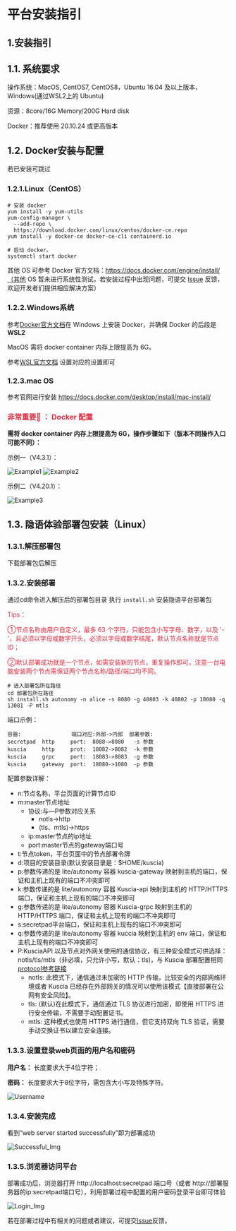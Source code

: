 # 平台安装指引

## 1.安装指引

## 1.1. 系统要求

操作系统：MacOS, CentOS7, CentOS8，Ubuntu 16.04 及以上版本，Windows(通过WSL2上的 Ubuntu)

资源：8core/16G Memory/200G Hard disk

Docker：推荐使用 20.10.24 或更高版本

## 1.2. Docker安装与配置

若已安装可跳过

### 1.2.1.Linux（CentOS）

```shell
# 安装 docker
yum install -y yum-utils
yum-config-manager \
  --add-repo \
  https://download.docker.com/linux/centos/docker-ce.repo
yum install -y docker-ce docker-ce-cli containerd.io

# 启动 docker。
systemctl start docker
```

其他 OS 可参考 Docker 官方文档：https://docs.docker.com/engine/install/（其他 OS 暂未进行系统性测试，若安装过程中出现问题，可提交 [Issue](https://github.com/secretflow/secretflow/issues) 反馈，欢迎开发者们提供相应解决方案）

### 1.2.2.Windows系统

参考[Docker官方文档](https://docs.docker.com/desktop/install/windows-install/)在 Windows 上安装 Docker，并确保 Docker
的后段是**WSL2**

MacOS 需将 docker container 内存上限提⾼为 6G。

参考[WSL官方文档](https://learn.microsoft.com/en-us/windows/wsl/wsl-config#configure-global-options-with-wslconfig)
设置对应的设置即可

### 1.2.3.mac OS

参考官网进行安装 https://docs.docker.com/desktop/install/mac-install/

### <font color=#DF2A3F> 非常重要📢 ： Docker 配置 </font>

**需将 docker container 内存上限提高为 6G，操作步骤如下（版本不同操作入口可能不同）：**

示例一（V4.3.1）：

![Example1](../imgs/example1.png) ![Example2](../imgs/example2.png)

示例二（V4.20.1）：

![Example3](../imgs/example3.png)

## 1.3. 隐语体验部署包安装（Linux）

### 1.3.1.解压部署包

下载部署包后解压

### 1.3.2.安装部署

通过cd命令进入解压后的部署包目录
执行 `install.sh` 安装隐语平台部署包

<font color=#DF2A3F>Tips：

①节点名称由用户自定义，最多 63 个字符，只能包含小写字母、数字，以及 '-'，且必须以字母或数字开头，必须以字母或数字结尾，默认节点名称就是节点ID；

②默认部署成功就是一个节点，如需安装新的节点，重复操作即可，注意一台电脑安装两个节点需保证两个节点名称/路径/端口均不同。 </font>

```shell
# 进入部署包所在路径
cd 部署包所在路径
sh install.sh autonomy -n alice -s 8080 -g 40803 -k 40802 -p 10080 -q 13081 -P mtls
```

端口示例：
```shell
容器:                端口对应:外部->内部  部署参数:
secretpad  http     port:  8088->8080   -s 参数
kuscia     http     prot:  18082->8082  -k 参数
kuscia     grpc     port:  18083->8083  -g 参数
kuscia     gateway  port:  18080->1080  -p 参数
```

配置参数详解：

- n:节点名称，平台页面的计算节点ID
- m:master节点地址
   - 协议:与—P参数对应关系
      - notls->http
      - (tls、mtls)->https
   - ip:master节点的ip地址
   - port:master节点的gateway端口号
- t:节点token，平台页面中的节点部署令牌
- d:项目的安装目录(默认安装目录是：$HOME/kuscia)
- p:参数传递的是 lite/autonomy 容器 kuscia-gateway 映射到主机的端口，保证和主机上现有的端口不冲突即可
- k:参数传递的是 lite/autonomy 容器 Kuscia-api 映射到主机的 HTTP/HTTPS 端口，保证和主机上现有的端口不冲突即可
- g:参数传递的是 lite/autonomy 容器 Kuscia-grpc 映射到主机的 HTTP/HTTPS 端口，保证和主机上现有的端口不冲突即可
- s:secretpad平台端口，保证和主机上现有的端口不冲突即可
- q:参数传递的是 lite/autonomy 容器 kuccia 映射到主机的 env 端口，保证和主机上现有的端口不冲突即可
- P:KusciaAPI 以及节点对外网关使用的通信协议，有三种安全模式可供选择：notls/tls/mtls（非必填，只允许小写，默认：tls)，与 Kuscia 部署配置相同 [protocol参考链接](https://www.secretflow.org.cn/zh-CN/docs/kuscia/v0.6.0b0/deployment/kuscia_config_cn#id3)
   - notls: 此模式下，通信通过未加密的 HTTP 传输，比较安全的内部网络环境或者 Kuscia 已经存在外部网关的情况可以使用该模式【直接部署在公网有安全风险】。
   - tls: (默认)在此模式下，通信通过 TLS 协议进行加密，即使用 HTTPS 进行安全传输，不需要手动配置证书。
   - mtls: 这种模式也使用 HTTPS 进行通信，但它支持双向 TLS 验证，需要手动交换证书以建立安全连接。

### 1.3.3.设置登录web页面的用户名和密码

**用户名：** 长度要求大于4位字符；

**密码：** 长度要求大于8位字符，需包含大小写及特殊字符。

![Username](../imgs/username.png)

### 1.3.4.安装完成

看到“web server started successfully”即为部署成功

![Successful_Img](../imgs/successful_img.png)

### 1.3.5.浏览器访问平台

部署成功后，浏览器打开 http://localhost:secretpad 端口号（或者 http://部署服务器的ip:secretpad端口号），利用部署过程中配置的用户密码登录平台即可体验

![Login_Img](../imgs/login_img.png)

若在部署过程中有相关的问题或者建议，可提交[Issue](https://github.com/secretflow/secretflow/issues)反馈。